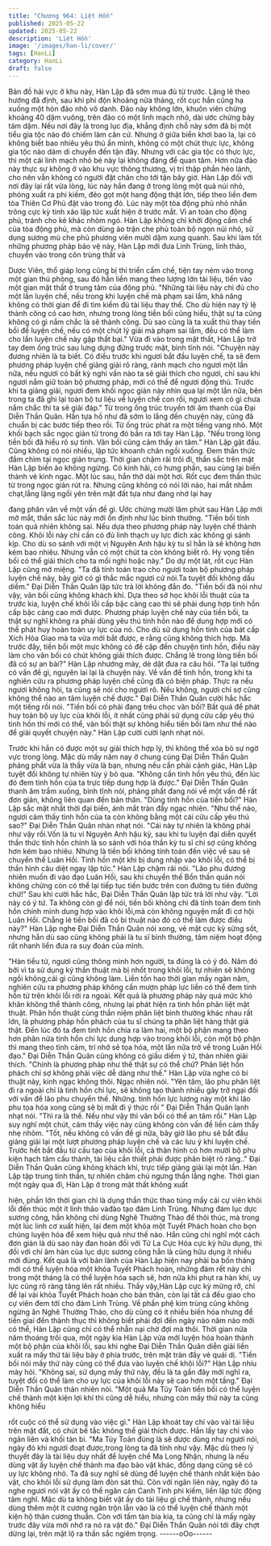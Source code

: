 ```yaml
---
title: "Chương 964: Liệt Hồn"
published: 2025-05-22
updated: 2025-05-22
description: 'Liệt Hồn'
image: '/images/han-li/cover/'
tags: [HanLi]
category: HanLi
draft: false
---
```


Bản đồ hải vực ở khu này, Hàn Lập đã sớm mua đủ từ trước.
Lặng lẽ theo hướng đã định, sau khi phi độn khoảng nửa tháng,
rốt cục hắn cũng hạ xuống một hòn đảo nhỏ vô danh.
Đảo này không lớn, khuôn viên chừng khoảng 40 dặm vuông,
trên đảo có một linh mạch nhỏ, dài ước chừng bảy tám dặm.
Nếu nơi đây là trong lục địa, khẳng định chỗ này sớm đã bị một
tiểu gia tộc nào đó chiếm làm căn cứ. Nhưng ở giữa biển khơi
bao la, lại có không biết bao nhiêu yêu thú ẩn mình, không có một
chút thực lực, không gia tộc nào dám di chuyển đến tận đây.
Nhưng với các gia tộc có thực lực, thì một cái linh mạch nhỏ bé
này lại không đáng để quan tâm.
Hơn nữa đảo này thực sự không ở vào khu vực thông thương, vị
trí thập phần hẻo lánh, cho nên vẫn không có người đặt chân cho
tới tận bây giờ.
Hàn Lập đối với nơi đây lại rất vừa lòng, lúc này hắn đang ở trong
lòng một quả núi nhỏ, phóng xuất ra phi kiếm, đẽo gọt một hang
động thật lớn, tiếp theo liền đem tòa Thiên Cơ Phủ đặt vào trong
đó.
Lúc này một tòa động phủ nhỏ nhắn trông cực kỳ tinh xảo lập tức
xuất hiện ở trước mắt.
Vì an toàn cho động phủ, tránh cho kẻ khác nhòm ngó. Hàn Lập
không chỉ khởi động cấm chế của tòa động phủ, mà còn dùng ảo
trận che phủ toàn bộ ngọn núi nhỏ, sử dụng sương mù che phủ
phương viên mười dặm xung quanh.
Sau khi làm tốt những phương pháp bảo vệ này, Hàn Lập mới
đưa Linh Trùng, linh thảo, chuyển vào trong côn trùng thất và

Dược Viên, thổ giáp long cũng bị thi triển cấm chế, tiện tay ném
vào trong một gian thú phòng, sau đó hắn liền mang theo lượng
lớn tài liệu, tiến vào một gian mật thất ở trung tâm của động phủ.
"Những tài liệu này chỉ đủ cho một lần luyện chế, nếu trong khi
luyện chế mà phạm sai lầm, khả năng không có thời gian để đi
tìm kiếm đủ tài liệu thay thế. Cho dù hiện nay tỷ lệ thành công có
cao hơn, nhưng trong lòng tiền bối cũng hiểu, thật sự ta cũng
không có gì nắm chắc là sẽ thành công. Dù sao cũng là ta xuất
thủ thay tiền bối để luyện chế, nếu có một chút lý giải mà phạm
sai lầm, đều có thể làm cho lần luyện chế này gặp thất bại." Vừa
đi vào trong mật thất, Hàn Lập trở tay đem ống trúc sau lưng
dựng đứng trước mặt, bình tĩnh nói.
"Chuyện này đương nhiên là ta biết. Có điều trước khi ngươi bắt
đầu luyện chế, ta sẽ đem phương pháp luyện chế giảng giải rõ
ràng, rành mạch cho ngươi một lần nữa, nếu ngươi có bất kỳ nghi
vấn nào ta sẽ giải thích cho ngươi, chỉ sau khi ngươi nắm giữ toàn
bộ phương pháp, mới có thể để ngươi động thủ. Trước khi ta
giảng giải, ngươi đem khối ngọc giản này nhìn qua lại một lần
nữa, bên trong ta đã ghi lại toàn bộ tư liệu về luyện chế con rối,
ngươi xem có gì chưa nắm chắc thì ta sẽ giải đáp."
Từ trong ống trúc truyền tới âm thanh của Đại Diễn Thần Quân.
Hắn tựa hồ như đã sớm lo lắng đến chuyện này, cũng đã chuẩn bị
các bước tiếp theo rồi. Từ ống trúc phát ra một tiếng vang nhỏ.
Một khối bạch sắc ngọc giản từ trong đó bắn ra tới tay Hàn Lập.
"Nếu trong lòng tiền bối đã hiểu rõ sự tình. Vãn bối cũng cảm thấy
an tâm." Hàn Lập gật đầu. Cũng không có nói nhiều, lập tức
khoanh chân ngồi xuống. Đem thần thức đắm chìm tại ngọc giản
trung.
Thời gian chậm rãi trôi đi, thần sắc trên mặt Hàn Lập biến ảo
không ngừng. Có kinh hãi, có hưng phấn, sau cùng lại biến thành
vẻ kinh ngạc.
Một lúc sau, hắn thở dài một hơi. Rốt cục đem thần thức từ trong
ngọc giản rút ra. Nhưng cũng không có nói lời nào, hai mắt nhắm
chạt,lẳng lặng ngồi yên trên mặt đất tựa như đang nhớ lại hay

đang phân vân về một vấn đề gì. Ước chừng mười lăm phút sau
Hàn Lập mới mở mắt, thần sắc lúc này mới ổn định như lúc bình
thường.
"Tiền bối tính toán quả nhiên không sai. Nếu dựa theo phương
pháp này luyện chế thành công. Khôi lỗi này chỉ cần có đủ linh
thạch uy lực đích xác không gì sánh kịp. Cho dù so sánh với một
vị Nguyên Anh hậu kỳ tu sĩ hẳn là sẽ không hơn kém bao nhiêu.
Nhưng vẫn có một chút ta còn không biết rõ. Hy vọng tiền bối có
thể giải thích cho ta mối nghi hoặc này." Do dự một lát, rốt cục
Hàn Lập cũng mở miệng.
"Ta đã tính toán trao cho ngươi toàn bộ phương pháp luyện chế
này, bây giờ có gì thắc mắc ngươi cứ nói.Ta tuyệt đối không dấu
diếm." Đại Diễn Thần Quân lập tức trả lời không đắn đo.
"Tiền bối đã nói như vậy, vãn bối cũng không khách khí. Dựa theo
sở học khôi lỗi thuật của ta trước kia, luyện chế khôi lỗi cấp bậc
càng cao thì sẽ phải dung hợp tinh hồn cấp bậc càng cao mới
được. Phương pháp luyện chế này của tiền bối, ta thật sự nghĩ
không ra phải dùng yêu thú tinh hồn nào để dung hợp mới có thể
phát huy hoàn toàn uy lực của nó. Cho dù sử dụng hồn tinh của
bát cấp Xích Hỏa Giao mà ta vừa mới bắt được, e rằng cũng
không thích hợp. Mà trước đây, tiền bối một mực không có đề cập
đến chuyện tinh hồn, điều này làm cho vãn bối có chút không giải
thích được. Chẳng lẽ trong lòng tiền bối đã có sự an bài?" Hàn
Lập nhướng mày, dè dặt đưa ra câu hỏi.
"Ta lại tưởng có vấn đề gì, nguyên lai lại là chuyện này. Về vấn đề
tinh hồn, trong khi ta nghiên cứu ra phương pháp luyện chế cũng
đã có biện pháp. Thực ra nếu ngươi không hỏi, ta cũng sẽ nói cho
ngươi rõ. Nếu không, ngươi chỉ sợ cũng không thể nào an tâm
luyện chế được." Đại Diễn Thần Quân cười hắc hắc một tiếng rồi
nói.
"Tiền bối có phải đang trêu chọc vãn bối? Bất quá để phát huy
toàn bộ uy lực của khôi lỗi, ít nhất cũng phải sử dụng cửu cấp yêu
thú tinh hồn thì mới có thể, vãn bối thật sự không hiểu tiền bối làm
như thế nào để giải quyết chuyện này." Hàn Lập cười cười lạnh
nhạt nói.

Trước khi hắn có được một sự giải thích hợp lý, thì không thể xóa
bỏ sự ngờ vực trong lòng. Mặc dù mấy năm nay ở chung cùng
Đại Diễn Thần Quân phảng phất vừa là thầy vừa là bạn, nhưng
nếu cần phải cảnh giác, Hàn Lập tuyệt đối không tự nhiên tùy ý
bỏ qua.
"Không cần tinh hồn yêu thú, đến lúc đó đem tinh hồn của ta trực
tiếp dung hợp là được." Đại Diễn Thần Quân thanh âm trầm
xuống, bình tĩnh nói, phảng phất đang nói về một vấn đề rất đơn
giản, không liên quan đến bản thân.
"Dùng tinh hồn của tiền bối?" Hàn Lập sắc mặt nhất thời đại biến,
ánh mắt tràn đầy ngạc nhiên.
"Như thế nào, ngươi cảm thấy tinh hồn của ta còn không bằng
một cái cửu cấp yêu thú sao?" Đại Diễn Thần Quân nhàn nhạt
nói.
"Cái này tự nhiên là không phải như vậy rồi.Vốn là tu vi Nguyên
Anh hậu kỳ, sau khi tu luyện đại diễn quyết thần thức tinh hồn
chính là so sánh với hóa thần kỳ tu sĩ chỉ sợ cũng không hơn kém
bao nhiêu. Nhưng là tiền bối không tính toán đến việc về sau sẽ
chuyển thế Luân Hồi. Tinh hồn một khi bị dung nhập vào khôi lỗi,
có thể bị thần hình câu diệt ngay lập tức."
Hàn Lập chậm rãi nói.
"Lão phu đương nhiên muốn đi vào đạo Luân Hồi, sau khi chuyển
thế Bổn thần quân nói không chừng còn có thể lại tiếp tục tiến
bước trên con đường tu tiên đường chứ!" Sau khi cười hắc hắc,
Đại Diễn Thần Quân lập tức trả lời như vậy.
"Lời này có ý tứ. Ta không còn gì để nói, tiền bối không chỉ đã tính
toán đem tinh hồn chính mình dung hợp vào khôi lỗi,mà còn
không nguyện mất đi cơ hội Luân Hồi. Chẳng lẻ tiền bối đã có bí
thuật nào đó có thể làm được điều này?" Hàn Lập nghe Đại Diễn
Thần Quân nói xong, vẻ mặt cực kỳ sửng sốt, nhưng hắn dù sao
cũng không phải là tu sĩ bình thường, tâm niệm hoạt động rất
nhanh liền đưa ra suy đoán của mình.

"Hàn tiểu tử, ngươi cũng thông minh hơn người, ta đúng là có ý
đó. Năm đó bởi vì ta sử dụng ký thần thuật mà bị nhốt trong khôi
lỗi, tự nhiên sẽ không ngồi không,cái gì cũng không làm. Liền tốn
hao thời gian mấy ngàn năm, nghiên cứu ra phương pháp không
cần mượn pháp lực liền có thể đem tinh hồn từ trên khôi lỗi rời ra
ngoài. Kết quả là phương pháp này quá mức khó khăn không thể
thành công, nhưng lại phát hiện ra tinh hồn phân liệt mật thuật.
Phân hồn thuật cùng thần niệm phân liệt bình thường khác nhau
rất lớn, là phương pháp hồn phách của tu sĩ chúng ta phân liệt
hàng thật giá thật. Đến lúc đó ta đem tinh hồn chia ra làm hai, một
bộ phận mang theo hơn phân nửa tinh hồn chi lực dung hợp vào
trong khôi lỗi, còn một bộ phận thì mang theo tình cảm, trí nhớ sẽ
tọa hóa, một lần nữa trở về trong Luân Hồi đạo." Đại Diễn Thần
Quân cũng không có giấu diếm ý tứ, thản nhiên giải thích.
"Chính là phương pháp như thế thật sự có thể chứ? Phân liệt hồn
phách chỉ sợ không phải việc dễ dàng như thế." Hàn Lập vừa
nghe có bí thuật này, kinh ngạc không thôi. Ngạc nhiên nói.
"Yên tâm, lão phu phân liệt đi ra ngoài chỉ là tinh hồn chi lực, sẽ
không tạo thành nhiều gây trở ngại đối với vấn đề lão phu chuyển
thế. Những. tinh hồn lực lượng này một khi lão phu tọa hóa xong
cũng sẽ bị mất đi ý thức rồi " Đại Diễn Thần Quân lạnh nhạt nói.
"Thì ra là thế. Nếu như vậy thì vãn bối có thể an tâm rồi." Hàn Lập
suy nghĩ một chút, cảm thấy việc này cũng không còn vấn đề liền
cảm thấy nhẹ nhõm.
"Tốt, nếu không có vấn đề gì nữa, bây giờ lão phu sẽ bắt đầu
giảng giải lại một lượt phương pháp luyện chế và các lưu ý khi
luyện chế. Trước hết bắt đầu từ cấu tạo của khôi lỗi, cả thân hình
có hơn mười bộ phụ kiện hạch tâm cấu thành, tài liệu cần thiết
phải được phân biệt rõ ràng.." Đại Diễn Thần Quân cũng không
khách khí, trực tiếp giảng giải lại một lần.
Hàn Lập tập trung tinh thần, tự nhiên chăm chú ngưng thần lắng
nghe.
Thời gian một ngày qua đi, Hàn Lập ở trong mật thất không xuất

hiện, phần lớn thời gian chỉ là dụng thần thức thao túng mấy cái
cự viên khôi lỗi đến thúc một ít linh thảo vàđào tạo đám Linh
Trùng.
Nhưng đám lục dực sương công, hắn không chỉ dùng Nghê
Thường Thảo để thôi thúc, mà trong một lúc linh cơ xuất hiện, lại
đem một khỏa một Tuyết Phách hoàn cho bọn chúng luyện hóa
để xem hiệu quả như thế nào. Hắn cũng chỉ nghĩ một cách đơn
giản là dù sao này đan hoàn đối với Tử La Cực Hỏa cực kỳ hữu
dụng, thì đối với chí âm hàn của lục dực sương công hẳn là cũng
hữu dụng ít nhiều mới đúng.
Kết quả là với bản lãnh của Hàn Lập hiện nay phải ba bốn tháng
mới có thể luyện hóa một khỏa Tuyết Phách hoàn, những đám rết
này chỉ trong một tháng là có thể luyện hóa sạch sẽ, hơn nữa khi
phụt ra hàn khí, uy lực cũng rõ ràng tăng lên rất nhiều.
Thấy vậy,Hàn Lập cực kỳ mừng rỡ, chỉ để lại vài khỏa Tuyết
Phách hoàn cho bản thân, còn lại tất cả đều giao cho cự viên đem
tới cho đám Linh Trùng.
Về phần phệ kim trùng cũng không ngừng ăn Nghê Thường
Thảo, cho dù cũng có ít nhiều biến hóa nhưng để tiến giai đến
thành thục thì không biết phải đợi đến ngày nào năm nào mới có
thể, Hàn Lập cũng chỉ có thể nhẫn nại chờ đợi mà thôi.
Thời gian nửa năm thoáng trôi qua, một ngày kia Hàn Lập vừa
mới luyện hóa hoàn thành một bộ phận của khôi lỗi, sau khi nghe
Đại Diễn Thần Quân diễn giải liền xuất ra mấy thứ tài liệu bày ở
phía trước, trên mặt tràn đầy vẻ quái dị.
"Tiền bối nói mấy thứ này cũng có thể đưa vào luyện chế khôi
lỗi?" Hàn Lập nhíu mày hỏi.
"Không sai, sử dụng mấy thứ này, đều là ta gần đây mới nghĩ ra,
tuyệt đối có thể làm cho uy lực của khôi lỗi này sẽ cao hơn một
tầng." Đại Diễn Thần Quân thản nhiên nói.
"Một quả Ma Tủy Toản tiền bối có thể luyện chế thành một kiện lợi
khí thì cũng dễ hiểu, nhưng còn mấy thứ này ta cũng không hiểu

rốt cuộc có thể sử dụng vào việc gì." Hàn Lập khoát tay chỉ vào
vài tài liệu trên mặt đất, có chút bế tắc không thể giải thích được.
Hắn lấy tay chỉ vào ngân liên và khối tàn bi.
"Ma Tủy Toản đúng là sẽ được dùng như ngươi nói, ngày đó khi
ngươi đoạt được,trong lòng ta đã tính như vậy. Mặc dù theo lý
thuyết đây là tài liệu duy nhất để luyện chế Ma Long Nhận, nhưng
là nếu dùng vật ấy luyện chế thành ma đạo bảo vật khác, đồng
dạng cũng sẽ có uy lực không nhỏ. Ta đã suy nghĩ sẽ dùng để
luyện chế thành nhất kiện bảo vật, cho khôi lỗi sử dụng làm đòn
sát thủ. Còn với ngân liên này, ngày đó ta nghe ngươi nói vật ấy
có thể ngăn cản Canh Tinh phi kiếm, liền lập tức động tâm nghĩ.
Mặc dù ta không biết vật ấy do tài liệu gì chế thành, nhưng nếu
dùng thêm một ít cương ngân trộn lẫn vào là có thể luyện chế
thành một kiện hộ thân cương thuẫn. Còn với tấm tàn bia kia, ta
cũng chỉ là mấy ngày trước đây vừa mới nhớ ra nó ra vật đó." Đại
Diễn Thần Quân nói tới đây chợt dừng lại, trên mặt lộ ra thần sắc
ngiêm trọng.
------oOo------
